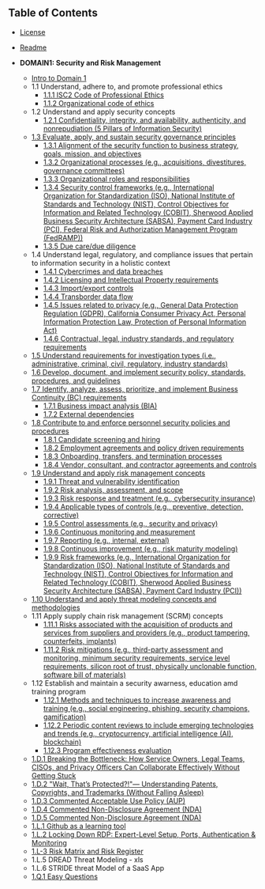 ## Table of Contents

- [License](LICENSE.md)
- [Readme](README.md)

- **DOMAIN1: Security and Risk Management**
  - [Intro to Domain 1](https://github.com/lorenzoleonelli/CISSP-Zero-to-Hero/blob/main/DOMAIN1%3A%20Security%20and%20Risk%20Management/1.0%20Preface.md#preface)
  - 1.1 Understand, adhere to, and promote professional ethics
     - [1.1.1 ISC2 Code of Professional Ethics](https://github.com/lorenzoleonelli/CISSP-Zero-to-Hero/blob/main/DOMAIN1%3A%20Security%20and%20Risk%20Management/1.01%20Understand%2C%20adhere%20to%2C%20and%20promote%20professional%20ethics.md#111-isc2-code-of-professional-ethics)
     - [1.1.2 Organizational code of ethics](https://github.com/lorenzoleonelli/CISSP-Zero-to-Hero/blob/main/DOMAIN1%3A%20Security%20and%20Risk%20Management/1.01%20Understand%2C%20adhere%20to%2C%20and%20promote%20professional%20ethics.md#112-organizational-code-of-ethics)
  - 1.2 Understand and apply security concepts
     - [1.2.1 Confidentiality, integrity, and availability, authenticity, and nonrepudiation (5 Pillars of Information Security)](https://github.com/lorenzoleonelli/CISSP-Zero-to-Hero/blob/main/DOMAIN1%3A%20Security%20and%20Risk%20Management/1.02%20Understand%20and%20apply%20security%20concepts.md#121-confidentiality-integrity-and-availability-authenticity-and-nonrepudiation-5-pillars-of-information-security)
  - [1.3 Evaluate, apply, and sustain security governance principles](https://github.com/lorenzoleonelli/CISSP-Zero-to-Hero/blob/main/DOMAIN1%3A%20Security%20and%20Risk%20Management/1.03%20Evaluate%2C%20apply%2C%20and%20sustain%20security%20governance%20principles.md#13-evaluate-apply-and-sustain-security-governance-principles)
     - [1.3.1 Alignment of the security function to business strategy, goals, mission, and objectives](https://github.com/lorenzoleonelli/CISSP-Zero-to-Hero/blob/main/DOMAIN1%3A%20Security%20and%20Risk%20Management/1.03%20Evaluate%2C%20apply%2C%20and%20sustain%20security%20governance%20principles.md#131-alignment-of-the-security-function-to-business-strategy-goals-mission-and-objectives)
     - [1.3.2 Organizational processes (e.g., acquisitions, divestitures, governance committees)](https://github.com/lorenzoleonelli/CISSP-Zero-to-Hero/blob/main/DOMAIN1%3A%20Security%20and%20Risk%20Management/1.03%20Evaluate%2C%20apply%2C%20and%20sustain%20security%20governance%20principles.md#132-organizational-processes-eg-acquisitions-divestitures-governance-committees)
     - [1.3.3 Organizational roles and responsibilities](https://github.com/lorenzoleonelli/CISSP-Zero-to-Hero/blob/main/DOMAIN1%3A%20Security%20and%20Risk%20Management/1.03%20Evaluate%2C%20apply%2C%20and%20sustain%20security%20governance%20principles.md#133-organizational-roles-and-responsibilities)
     - [1.3.4 Security control frameworks (e.g., International Organization for Standardization (ISO), National Institute of Standards and Technology (NIST), Control Objectives for Information and Related Technology (COBIT), Sherwood Applied Business Security Architecture (SABSA), Payment Card Industry (PCI), Federal Risk and Authorization Management Program (FedRAMP))](https://github.com/lorenzoleonelli/CISSP-Zero-to-Hero/blob/main/DOMAIN1%3A%20Security%20and%20Risk%20Management/1.03%20Evaluate%2C%20apply%2C%20and%20sustain%20security%20governance%20principles.md#134-security-control-frameworks-eg-international-organization-for-standardization-iso-national-institute-of-standards-and-technology-nist-control-objectives-for-information-and-related-technology-cobit-sherwood-applied-business-security-architecture-sabsa-payment-card-industry-pci-federal-risk-and-authorization-management-program-fedramp)
     - [1.3.5 Due care/due diligence](https://github.com/lorenzoleonelli/CISSP-Zero-to-Hero/blob/main/DOMAIN1%3A%20Security%20and%20Risk%20Management/1.03%20Evaluate%2C%20apply%2C%20and%20sustain%20security%20governance%20principles.md#135-due-caredue-diligence)
  - 1.4 Understand legal, regulatory, and compliance issues that pertain to information security in a holistic context
     - [1.4.1 Cybercrimes and data breaches](https://github.com/lorenzoleonelli/CISSP-Zero-to-Hero/blob/main/DOMAIN1%3A%20Security%20and%20Risk%20Management/1.04%20Understand%20legal%2C%20regulatory%2C%20and%20compliance%20issues%20that%20pertain%20to%20information%20security%20in%20a%20holistic%20context.md#141-cybercrimes-and-data-breaches)
     - [1.4.2 Licensing and Intellectual Property requirements](https://github.com/lorenzoleonelli/CISSP-Zero-to-Hero/blob/main/DOMAIN1%3A%20Security%20and%20Risk%20Management/1.04%20Understand%20legal%2C%20regulatory%2C%20and%20compliance%20issues%20that%20pertain%20to%20information%20security%20in%20a%20holistic%20context.md#142-licensing-and-intellectual-property-requirements)
     - [1.4.3 Import/export controls](https://github.com/lorenzoleonelli/CISSP-Zero-to-Hero/blob/main/DOMAIN1%3A%20Security%20and%20Risk%20Management/1.04%20Understand%20legal%2C%20regulatory%2C%20and%20compliance%20issues%20that%20pertain%20to%20information%20security%20in%20a%20holistic%20context.md#143-importexport-controls)
     - [1.4.4 Transborder data flow](https://github.com/lorenzoleonelli/CISSP-Zero-to-Hero/blob/main/DOMAIN1%3A%20Security%20and%20Risk%20Management/1.04%20Understand%20legal%2C%20regulatory%2C%20and%20compliance%20issues%20that%20pertain%20to%20information%20security%20in%20a%20holistic%20context.md#144-transborder-data-flow)
     - [1.4.5 Issues related to privacy (e.g., General Data Protection Regulation (GDPR), California Consumer Privacy Act, Personal Information Protection Law, Protection of Personal Information Act)](https://github.com/lorenzoleonelli/CISSP-Zero-to-Hero/blob/main/DOMAIN1%3A%20Security%20and%20Risk%20Management/1.04%20Understand%20legal%2C%20regulatory%2C%20and%20compliance%20issues%20that%20pertain%20to%20information%20security%20in%20a%20holistic%20context.md#145-issues-related-to-privacy-eg-general-data-protection-regulation-gdpr-california-consumer-privacy-act-personal-information-protection-law-protection-of-personal-information-act)
     - [1.4.6 Contractual, legal, industry standards, and regulatory requirements](https://github.com/lorenzoleonelli/CISSP-Zero-to-Hero/blob/main/DOMAIN1%3A%20Security%20and%20Risk%20Management/1.04%20Understand%20legal%2C%20regulatory%2C%20and%20compliance%20issues%20that%20pertain%20to%20information%20security%20in%20a%20holistic%20context.md#146-contractual-legal-industry-standards-and-regulatory-requirements)
  - [1.5 Understand requirements for investigation types (i.e., administrative, criminal, civil, regulatory, industry standards)](https://github.com/lorenzoleonelli/CISSP-Zero-to-Hero/blob/main/DOMAIN1%3A%20Security%20and%20Risk%20Management/1.05%20Understand%20requirements%20for%20investigation%20types%20(i.e.%2C%20administrative%2C%20criminal%2C%20civil%2C%20regulatory%2C%20industry%20standards).md#15-understand-requirements-for-investigation-types-ie-administrative-criminal-civil-regulatory-industry-standards)
  - [1.6 Develop, document, and implement security policy, standards, procedures, and guidelines](https://github.com/lorenzoleonelli/CISSP-Zero-to-Hero/blob/main/DOMAIN1%3A%20Security%20and%20Risk%20Management/1.06%20Develop%2C%20document%2C%20and%20implement%20security%20policy%2C%20standards%2C%20procedures%2C%20and%20guidelines.md#16-develop-document-and-implement-security-policy-standards-procedures-and-guidelines)
  - [1.7 Identify, analyze, assess, prioritize, and implement Business Continuity (BC) requirements](https://github.com/lorenzoleonelli/CISSP-Zero-to-Hero/blob/main/DOMAIN1%3A%20Security%20and%20Risk%20Management/1.07%20Identify%2C%20analyze%2C%20assess%2C%20prioritize%2C%20and%20implement%20Business%20Continuity%20(BC)%20requirements.md#17-identify-analyze-assess-prioritize-and-implement-business-continuity-bc-requirements)
    - [1.7.1 Business impact analysis (BIA)](https://github.com/lorenzoleonelli/CISSP-Zero-to-Hero/blob/main/DOMAIN1%3A%20Security%20and%20Risk%20Management/1.07%20Identify%2C%20analyze%2C%20assess%2C%20prioritize%2C%20and%20implement%20Business%20Continuity%20(BC)%20requirements.md#171-business-impact-analysis-bia)
    - [1.7.2 External dependencies](https://github.com/lorenzoleonelli/CISSP-Zero-to-Hero/blob/main/DOMAIN1%3A%20Security%20and%20Risk%20Management/1.07%20Identify%2C%20analyze%2C%20assess%2C%20prioritize%2C%20and%20implement%20Business%20Continuity%20(BC)%20requirements.md#172-external-dependencies)
  - [1.8 Contribute to and enforce personnel security policies and procedures](https://github.com/lorenzoleonelli/CISSP-Zero-to-Hero/blob/main/DOMAIN1%3A%20Security%20and%20Risk%20Management/1.08%20Contribute%20to%20and%20enforce%20personnel%20security%20policies%20and%20procedures.md#18-contribute-to-and-enforce-personnel-security-policies-and-procedures)
    - [1.8.1 Candidate screening and hiring](https://github.com/lorenzoleonelli/CISSP-Zero-to-Hero/blob/main/DOMAIN1%3A%20Security%20and%20Risk%20Management/1.08%20Contribute%20to%20and%20enforce%20personnel%20security%20policies%20and%20procedures.md#181-candidate-screening-and-hiring)
    - [1.8.2 Employment agreements and policy driven requirements](https://github.com/lorenzoleonelli/CISSP-Zero-to-Hero/blob/main/DOMAIN1%3A%20Security%20and%20Risk%20Management/1.08%20Contribute%20to%20and%20enforce%20personnel%20security%20policies%20and%20procedures.md#182-employment-agreements-and-policy-driven-requirements)
    - [1.8.3 Onboarding, transfers, and termination processes](https://github.com/lorenzoleonelli/CISSP-Zero-to-Hero/blob/main/DOMAIN1%3A%20Security%20and%20Risk%20Management/1.08%20Contribute%20to%20and%20enforce%20personnel%20security%20policies%20and%20procedures.md#183-onboarding-transfers-and-termination-processes)
    - [1.8.4 Vendor, consultant, and contractor agreements and controls](https://github.com/lorenzoleonelli/CISSP-Zero-to-Hero/blob/main/DOMAIN1%3A%20Security%20and%20Risk%20Management/1.08%20Contribute%20to%20and%20enforce%20personnel%20security%20policies%20and%20procedures.md#184-vendor-consultant-and-contractor-agreements-and-controls)
  - [1.9 Understand and apply risk management concepts](https://github.com/lorenzoleonelli/CISSP-Zero-to-Hero/blob/main/DOMAIN1%3A%20Security%20and%20Risk%20Management/1.09%20Understand%20and%20apply%20risk%20management%20concepts.md#19-understand-and-apply-risk-management-concepts)
    - [1.9.1 Threat and vulnerability identification](https://github.com/lorenzoleonelli/CISSP-Zero-to-Hero/blob/main/DOMAIN1%3A%20Security%20and%20Risk%20Management/1.09%20Understand%20and%20apply%20risk%20management%20concepts.md#191-threat-and-vulnerability-identification)
    - [1.9.2 Risk analysis, assessment, and scope](https://github.com/lorenzoleonelli/CISSP-Zero-to-Hero/blob/main/DOMAIN1%3A%20Security%20and%20Risk%20Management/1.09%20Understand%20and%20apply%20risk%20management%20concepts.md#192-risk-analysis-assessment-and-scope)
    - [1.9.3 Risk response and treatment (e.g., cybersecurity insurance)](https://github.com/lorenzoleonelli/CISSP-Zero-to-Hero/blob/main/DOMAIN1%3A%20Security%20and%20Risk%20Management/1.09%20Understand%20and%20apply%20risk%20management%20concepts.md#193-risk-response-and-treatment-eg-cybersecurity-insurance)
    - [1.9.4 Applicable types of controls (e.g., preventive, detection, corrective)](https://github.com/lorenzoleonelli/CISSP-Zero-to-Hero/blob/main/DOMAIN1%3A%20Security%20and%20Risk%20Management/1.09%20Understand%20and%20apply%20risk%20management%20concepts.md#194-applicable-types-of-controls-eg-preventive-detection-corrective)
    - [1.9.5 Control assessments (e.g., security and privacy)](https://github.com/lorenzoleonelli/CISSP-Zero-to-Hero/blob/main/DOMAIN1%3A%20Security%20and%20Risk%20Management/1.09%20Understand%20and%20apply%20risk%20management%20concepts.md#195-control-assessments-eg-security-and-privacy)
    - [1.9.6 Continuous monitoring and measurement](https://github.com/lorenzoleonelli/CISSP-Zero-to-Hero/blob/main/DOMAIN1%3A%20Security%20and%20Risk%20Management/1.09%20Understand%20and%20apply%20risk%20management%20concepts.md#196-continuous-monitoring-and-measurement)
    - [1.9.7 Reporting (e.g., internal, external)](https://github.com/lorenzoleonelli/CISSP-Zero-to-Hero/blob/main/DOMAIN1%3A%20Security%20and%20Risk%20Management/1.09%20Understand%20and%20apply%20risk%20management%20concepts.md#197-reporting-eg-internal-external)
    - [1.9.8 Continuous improvement (e.g., risk maturity modeling)](https://github.com/lorenzoleonelli/CISSP-Zero-to-Hero/blob/main/DOMAIN1%3A%20Security%20and%20Risk%20Management/1.09%20Understand%20and%20apply%20risk%20management%20concepts.md#198-continuous-improvement-eg-risk-maturity-modeling)
    - [1.9.9 Risk frameworks (e.g., International Organization for Standardization (ISO), National Institute of Standards and Technology (NIST), Control Objectives for Information and Related Technology (COBIT), Sherwood Applied Business Security Architecture (SABSA), Payment Card Industry (PCI))](https://github.com/lorenzoleonelli/CISSP-Zero-to-Hero/blob/main/DOMAIN1%3A%20Security%20and%20Risk%20Management/1.09%20Understand%20and%20apply%20risk%20management%20concepts.md#199-risk-frameworks-eg-international-organization-for-standardization-iso-national-institute-of-standards-and-technology-nist-control-objectives-for-information-and-related-technology-cobit-sherwood-applied-business-security-architecture-sabsa-payment-card-industry-pci)
  - [1.10 Understand and apply threat modeling concepts and methodologies](https://github.com/lorenzoleonelli/CISSP-Zero-to-Hero/blob/main/DOMAIN1%3A%20Security%20and%20Risk%20Management/1.10%20Understand%20and%20apply%20threat%20modeling%20concepts%20and%20methodologies.md#110-understand-and-apply-threat-modeling-concepts-and-methodologies)
  - 1.11 Apply supply chain risk management (SCRM) concepts
    - [1.11.1 Risks associated with the acquisition of products and services from suppliers and providers (e.g., product tampering, counterfeits, implants)](https://github.com/lorenzoleonelli/CISSP-Zero-to-Hero/blob/main/DOMAIN1%3A%20Security%20and%20Risk%20Management/1.11%20Apply%20supply%20chain%20risk%20management%20(SCRM)%20concepts.md#1111-risks-associated-with-the-acquisition-of-products-and-services-from-suppliers-and-providers-eg-product-tampering-counterfeits-implants)
    - [1.11.2 Risk mitigations (e.g., third-party assessment and monitoring, minimum security requirements, service level requirements, silicon root of trust, physically unclonable function, software bill of materials)](https://github.com/lorenzoleonelli/CISSP-Zero-to-Hero/blob/main/DOMAIN1%3A%20Security%20and%20Risk%20Management/1.11%20Apply%20supply%20chain%20risk%20management%20(SCRM)%20concepts.md#1112-risk-mitigations-eg-third-party-assessment-and-monitoring-minimum-security-requirements-service-level-requirements-silicon-root-of-trust-physically-unclonable-function-software-bill-of-materials)
  - 1.12 Establish and maintain a security awarness, education amd training program
    - [1.12.1 Methods and techniques to increase awareness and training (e.g., social engineering, phishing, security champions, gamification)](https://github.com/lorenzoleonelli/CISSP-Zero-to-Hero/blob/main/DOMAIN1%3A%20Security%20and%20Risk%20Management/1.12%20Establish%20and%20maintain%20a%20security%20awareness%2C%20education%2C%20and%20training%20program.md#1121-methods-and-techniques-to-increase-awareness-and-training-eg-social-engineering-phishing-security-champions-gamification)
    - [1.12.2 Periodic content reviews to include emerging technologies and trends (e.g., cryptocurrency, artificial intelligence (AI), blockchain)](https://github.com/lorenzoleonelli/CISSP-Zero-to-Hero/blob/main/DOMAIN1%3A%20Security%20and%20Risk%20Management/1.12%20Establish%20and%20maintain%20a%20security%20awareness%2C%20education%2C%20and%20training%20program.md#1122-periodic-content-reviews-to-include-emerging-technologies-and-trends-eg-cryptocurrency-artificial-intelligence-ai-blockchain)
    - [1.12.3 Program effectiveness evaluation](https://github.com/lorenzoleonelli/CISSP-Zero-to-Hero/blob/main/DOMAIN1%3A%20Security%20and%20Risk%20Management/1.12%20Establish%20and%20maintain%20a%20security%20awareness%2C%20education%2C%20and%20training%20program.md#1123-program-effectiveness-evaluation)
  - [1.D.1 Breaking the Bottleneck: How Service Owners, Legal Teams, CISOs, and Privacy Officers Can Collaborate Effectively Without Getting Stuck](https://github.com/lorenzoleonelli/CISSP-Zero-to-Hero/blob/main/DOMAIN1%3A%20Security%20and%20Risk%20Management/1.D.1%20Breaking%20the%20Bottleneck%3A%20How%20Service%20Owners%2C%20Legal%20Teams%2C%20CISOs%2C%20and%20Privacy%20Officers%20Can%20Collaborate%20Effectively%20Without%20Getting%20Stuck.md#1d1-breaking-the-bottleneck-how-service-owners-legal-teams-cisos-and-privacy-officers-can-collaborate-effectively-without-getting-stuck)
  - [1.D.2 "Wait, That’s Protected?!"— Understanding Patents, Copyrights, and Trademarks (Without Falling Asleep)](https://github.com/lorenzoleonelli/CISSP-Zero-to-Hero/blob/main/DOMAIN1%3A%20Security%20and%20Risk%20Management/1.D.2%20Wait%2C%20That%E2%80%99s%20Protected%3F!%22%E2%80%94%20Understanding%20Patents%2C%20Copyrights%2C%20and%20Trademarks%20(Without%20Falling%20Asleep).md#1d2-wait-thats-protected-understanding-patents-copyrights-and-trademarks-without-falling-asleep)
  - [1.D.3 Commented Acceptable Use Policy (AUP)](https://github.com/lorenzoleonelli/CISSP-Zero-to-Hero/blob/main/DOMAIN1%3A%20Security%20and%20Risk%20Management/1.D.3%20Acceptable%20Use%20Policy%20(AUP).md#commented-acceptable-use-policy-aup)
  - [1.D.4 Commented Non-Disclosure Agreement (NDA)](https://github.com/lorenzoleonelli/CISSP-Zero-to-Hero/blob/main/DOMAIN1%3A%20Security%20and%20Risk%20Management/1.D.4%20Non-Disclosure%20Agreement%20(NDA).md#commented-non-disclosure-agreement-nda)
  - [1.D.5 Commented Non-Disclosure Agreement (NDA)](https://github.com/lorenzoleonelli/CISSP-Zero-to-Hero/blob/main/DOMAIN1%3A%20Security%20and%20Risk%20Management/1.D.4%20Non-Disclosure%20Agreement%20(NDA).md#commented-non-disclosure-agreement-nda)
  - [1.L.1 Github as a learning tool](https://github.com/lorenzoleonelli/CISSP-Zero-to-Hero/blob/main/DOMAIN1%3A%20Security%20and%20Risk%20Management/1.L.1%20Github%20as%20a%20learning%20tool.md#github-as-a-learning-tool)
  - [1.L.2 Locking Down RDP: Expert-Level Setup, Ports, Authentication & Monitoring](https://github.com/lorenzoleonelli/CISSP-Zero-to-Hero/blob/main/DOMAIN1%3A%20Security%20and%20Risk%20Management/1.L.2%20Locking%20Down%20RDP%3A%20Expert-Level%20Setup%2C%20Ports%2C%20Authentication%20%26%20Monitoring.md#locking-down-rdp-expert-level-setup-ports-authentication--monitoring)
  - [1.L-3 Risk Matrix and Risk Register](https://github.com/lorenzoleonelli/CISSP-Zero-to-Hero/blob/main/DOMAIN1%3A%20Security%20and%20Risk%20Management/1.L.3%20Risk%20Matrix%20and%20Risk%20Register.md#risk-matrix-and-risk-register)
  - 1.L.5 DREAD Threat Modeling - xls
  - 1.L.6 STRIDE threat Model of a SaaS App
  - [1.Q.1 Easy Questions](https://github.com/lorenzoleonelli/CISSP-Zero-to-Hero/blob/main/DOMAIN1%3A%20Security%20and%20Risk%20Management/1.Q.1%20Easy%20Questions.md#easy-questions)
    



